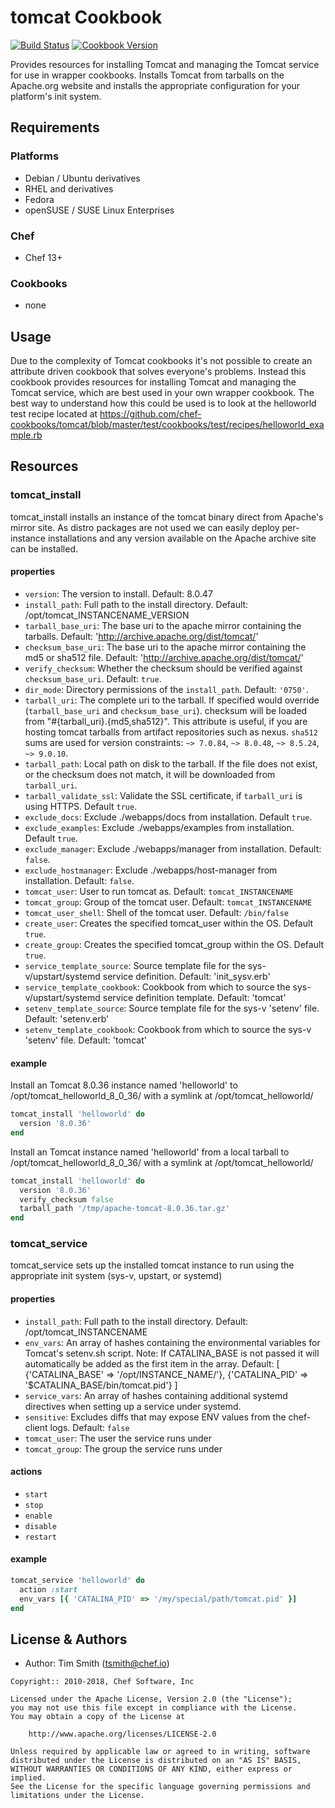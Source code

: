 # tomcat Cookbook

[![Build Status](https://travis-ci.org/chef-cookbooks/tomcat.svg?branch=master)](https://travis-ci.org/chef-cookbooks/tomcat) [![Cookbook Version](https://img.shields.io/cookbook/v/tomcat.svg)](https://supermarket.chef.io/cookbooks/tomcat)

Provides resources for installing Tomcat and managing the Tomcat service for use in wrapper cookbooks. Installs Tomcat from tarballs on the Apache.org website and installs the appropriate configuration for your platform's init system.

## Requirements

### Platforms

- Debian / Ubuntu derivatives
- RHEL and derivatives
- Fedora
- openSUSE / SUSE Linux Enterprises

### Chef

- Chef 13+

### Cookbooks

- none

## Usage

Due to the complexity of Tomcat cookbooks it's not possible to create an attribute driven cookbook that solves everyone's problems. Instead this cookbook provides resources for installing Tomcat and managing the Tomcat service, which are best used in your own wrapper cookbook. The best way to understand how this could be used is to look at the helloworld test recipe located at <https://github.com/chef-cookbooks/tomcat/blob/master/test/cookbooks/test/recipes/helloworld_example.rb>

## Resources

### tomcat_install

tomcat_install installs an instance of the tomcat binary direct from Apache's mirror site. As distro packages are not used we can easily deploy per-instance installations and any version available on the Apache archive site can be installed.

#### properties

- `version`: The version to install. Default: 8.0.47
- `install_path`: Full path to the install directory. Default: /opt/tomcat_INSTANCENAME_VERSION
- `tarball_base_uri`: The base uri to the apache mirror containing the tarballs. Default: '<http://archive.apache.org/dist/tomcat/>'
- `checksum_base_uri`: The base uri to the apache mirror containing the md5 or sha512 file. Default: '<http://archive.apache.org/dist/tomcat/>'
- `verify_checksum`: Whether the checksum should be verified against `checksum_base_uri`. Default: `true`.
- `dir_mode`: Directory permissions of the `install_path`. Default: `'0750'`.
- `tarball_uri`: The complete uri to the tarball. If specified would override (`tarball_base_uri` and `checksum_base_uri`). checksum will be loaded from "#{tarball_uri}.{md5,sha512}". This attribute is useful, if you are hosting tomcat tarballs from artifact repositories such as nexus. `sha512` sums are used for version constraints: `~> 7.0.84`, `~> 8.0.48`, `~> 8.5.24`, `~> 9.0.10`.
- `tarball_path`: Local path on disk to the tarball. If the file does not exist, or the checksum does not match, it will be downloaded from `tarball_uri`.
- `tarball_validate_ssl`: Validate the SSL certificate, if `tarball_uri` is using HTTPS. Default `true`.
- `exclude_docs`: Exclude ./webapps/docs from installation. Default `true`.
- `exclude_examples`: Exclude ./webapps/examples from installation. Default `true`.
- `exclude_manager`: Exclude ./webapps/manager from installation. Default: `false`.
- `exclude_hostmanager`: Exclude ./webapps/host-manager from installation. Default: `false`.
- `tomcat_user`: User to run tomcat as. Default: `tomcat_INSTANCENAME`
- `tomcat_group`: Group of the tomcat user. Default: `tomcat_INSTANCENAME`
- `tomcat_user_shell`: Shell of the tomcat user. Default: `/bin/false`
- `create_user`: Creates the specified tomcat_user within the OS.  Default `true`.
- `create_group`: Creates the specified tomcat_group within the OS. Default `true`.
- `service_template_source`: Source template file for the sys-v/upstart/systemd service definition. Default: 'init_sysv.erb'
- `service_template_cookbook`: Cookbook from which to source the sys-v/upstart/systemd service definition template. Default: 'tomcat'
- `setenv_template_source`: Source template file for the sys-v 'setenv' file. Default: 'setenv.erb'
- `setenv_template_cookbook`: Cookbook from which to source the sys-v 'setenv' file. Default: 'tomcat'

#### example

Install an Tomcat 8.0.36 instance named 'helloworld' to /opt/tomcat_helloworld_8_0_36/ with a symlink at /opt/tomcat_helloworld/

```ruby
tomcat_install 'helloworld' do
  version '8.0.36'
end
```

Install an Tomcat instance named 'helloworld' from a local tarball to /opt/tomcat_helloworld_8_0_36/ with a symlink at /opt/tomcat_helloworld/

```ruby
tomcat_install 'helloworld' do
  version '8.0.36'
  verify_checksum false
  tarball_path '/tmp/apache-tomcat-8.0.36.tar.gz'
end
```

### tomcat_service

tomcat_service sets up the installed tomcat instance to run using the appropriate init system (sys-v, upstart, or systemd)

#### properties

- `install_path`: Full path to the install directory. Default: /opt/tomcat_INSTANCENAME
- `env_vars`: An array of hashes containing the environmental variables for Tomcat's setenv.sh script. Note: If CATALINA_BASE is not passed it will automatically be added as the first item in the array. Default: [ {'CATALINA_BASE' => '/opt/INSTANCE_NAME/'}, {'CATALINA_PID' => '$CATALINA_BASE/bin/tomcat.pid'} ]
- `service_vars`: An array of hashes containing additional systemd directives when setting up a service under systemd.
- `sensitive`: Excludes diffs that may expose ENV values from the chef-client logs. Default: `false`
- `tomcat_user`: The user the service runs under
- `tomcat_group`: The group the service runs under

#### actions

- `start`
- `stop`
- `enable`
- `disable`
- `restart`

#### example

```ruby
tomcat_service 'helloworld' do
  action :start
  env_vars [{ 'CATALINA_PID' => '/my/special/path/tomcat.pid' }]
end
```

## License & Authors

- Author: Tim Smith ([tsmith@chef.io](mailto:tsmith@chef.io))

```text
Copyright:: 2010-2018, Chef Software, Inc

Licensed under the Apache License, Version 2.0 (the "License");
you may not use this file except in compliance with the License.
You may obtain a copy of the License at

    http://www.apache.org/licenses/LICENSE-2.0

Unless required by applicable law or agreed to in writing, software
distributed under the License is distributed on an "AS IS" BASIS,
WITHOUT WARRANTIES OR CONDITIONS OF ANY KIND, either express or implied.
See the License for the specific language governing permissions and
limitations under the License.
```

